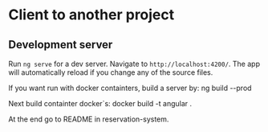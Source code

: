 # Client to another project

## Development server

Run `ng serve` for a dev server. Navigate to `http://localhost:4200/`. The app will automatically reload if you change any of the source files.

If you want run with docker containters, build a server by:
	ng build --prod
	
Next build containter docker`s:
	docker build -t angular .

At the end go to README in reservation-system.	

